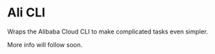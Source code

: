 # Ali CLI

Wraps the Alibaba Cloud CLI to make complicated tasks even simpler.

More info will follow soon.
